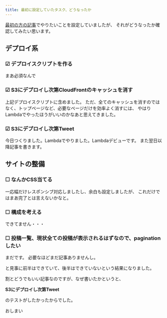 ```yaml
---
title: 最初に設定していたタスク、どうなったか
---
```

[最初の方の記事](/posts/2018-02-28-todo.html)でやりたいことを設定していましたが、
それがどうなったか確認してみたい思います。

## デプロイ系

### &#9745; デプロイスクリプトを作る
まあ必須なんで

### &#9745; S3にデプロイし次第CloudFrontのキャッシュを消す
上記デプロイスクリプトに含めました。
ただ、全てのキャッシュを消すのではなく、トップページなど、必要なページだけを効率よく消すには、
やはりLambdaでやったほうがいいのかなあと思えてきました。

### &#9745; S3にデプロイし次第Tweet
今日つくりました。Lambdaでやりました。Lambdaデビューです。
 また翌日以降記事を書きます。

## サイトの整備
### &#9744; なんかCSS当てる
一応幅だけレスポンシブ対応しましたし、余白も設定しましたが、
これだけではまあ完了とは言えないかなと。

### &#9744; 構成を考える
できてません・・・

### &#9744; 投稿一覧、現状全ての投稿が表示されるはずなので、paginationしたい
まだです。 必要なほどまだ記事ありませんし。




と見事に前半はできていて、後半はできていないという結果になりました。

割とどうでもいい記事なのですが、なぜ書いたかというと、

**S3にデプロイし次第Tweet**

のテストがしたかったからでした。

おしまい

